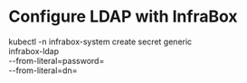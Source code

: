 # Configure LDAP with InfraBox

   kubectl -n  infrabox-system create secret generic \
        infrabox-ldap \
        --from-literal=password=<PASSWORD> \
        --from-literal=dn=<DN>
